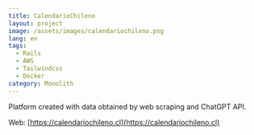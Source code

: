 ```yaml
---
title: CalendarioChileno
layout: project
image: /assets/images/calendariochileno.png
lang: en
tags:
  - Rails
  - AWS
  - Tailwindcss
  - Docker
category: Monolith
---
```

Platform created with data obtained by web scraping and ChatGPT API.

Web: [https://calendariochileno.cl](https://calendariochileno.cl)

